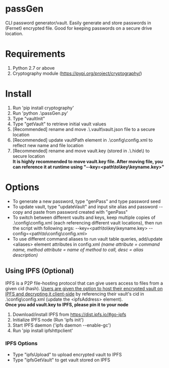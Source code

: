 # passGen
CLI password generator/vault. Easily generate and store passwords in (Fernet) encrypted file. Good for keeping passwords on a secure drive location.
# Requirements
1. Python 2.7 or above
2. Cryptography module (https://pypi.org/project/cryptography/)
# Install
1. Run 'pip install cryptography'
2. Run 'python .\passGen.py'
3. Type "vaultInit"
4. Type "getVault" to retrieve initial vault values
5. [Recommended] rename and move .\\.vault\vault.json file to a secure location
6. [Recommended] update vaultPath element in .\config\config.xml to reflect new name and file location
7. [Recommended] rename and move vault.key (stored in .\\.hide\\) to secure location
<br/>**It is highly recommended to move vault.key file. After moving file, you can reference it at runtime using "--key=<path\to\key\keyname.key>"**
# Options
* To generate a new password, type "genPass" and type password seed
* To update vault, type "updateVault" and input site alias and password -- copy and paste from password created with "genPass"
* To switch between different vaults and keys, keep multiple copies of .\config\config.xml (each referencing different vault locations), then run the script with following args: --key=<path\to\key\keyname.key> --config=<path\to\config\config.xml>
* To use different command aliases to run vault table queries, add/update \<aliases\> element attributes in config.xml *(name attribute = command name, method attribute = name of method to call, desc = alias description)*
## Using IPFS (Optional)
IPFS is a P2P file-hosting protocol that can give users access to files from a given cid (hash). <ins>Users are given the option to host their encrypted vault on IPFS and decrypting it client-side</ins> by referencing their vault's cid in .\config\config.xml (update the \<ipfsAddress\> element).
<br/>**Once you add vault.key to IPFS, please pin it to your node**
1. Download/install IPFS from https://dist.ipfs.io/#go-ipfs
2. Initialize IPFS node (Run 'ipfs init')
3. Start IPFS daemon ('ipfs daemon --enable-gc')
4. Run 'pip install ipfshttpclient'
### IPFS Options
* Type "ipfsUpload" to upload encrypted vault to IPFS
* Type "ipfsGetVault" to get vault stored on IPFS

